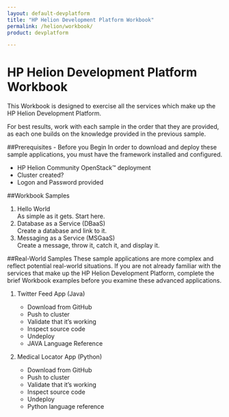 ```yaml
---
layout: default-devplatform
title: "HP Helion Development Platform Workbook"
permalink: /helion/workbook/
product: devplatform

---
```

# HP Helion Development Platform Workbook
This Workbook is designed to exercise all the services which make up the HP Helion Development Platform. 

For best results, work with each sample in the order that they are provided, as each one builds on the knowledge provided in the previous sample. 

##Prerequisites - Before you Begin
In order to download and deploy these sample applications, you must have the framework installed and configured.

* HP Helion Community OpenStack&trade; deployment
* Cluster created?
* Logon and Password provided
 

##Workbook Samples
1. Hello World <br>
As simple as it gets. Start here.
2. Database as a Service (DBaaS) <br>
Create a database and link to it.
3. Messaging as a Service (MSGaaS) <br>
Create a message, throw it, catch it, and display it.

##Real-World Samples
These sample applications are more complex and reflect potential real-world situations. If you are not already familiar with the services that make up the HP Helion Development Platform, complete the brief Workbook examples before you examine these advanced applications.  

1. Twitter Feed App (Java)
	- Download from GitHub
	- Push to cluster
	- Validate that it’s working
	- Inspect source code
	- Undeploy
	- JAVA Language Reference


2. Medical Locator App (Python)
	- 	Download from GitHub
	- 	Push to cluster
	- 	Validate that it’s working
	- 	Inspect source code
	- 	Undeploy
	- 	Python language reference